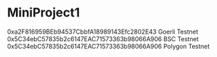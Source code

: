 # MiniProject1
0xa2F816959BEb94537CbbfA18989143Efc2802E43 Goerli Testnet
0x5C34ebC57835b2c6147EAC71573363b98066A906 BSC Testnet
0x5C34ebC57835b2c6147EAC71573363b98066A906 Polygon Testnet
